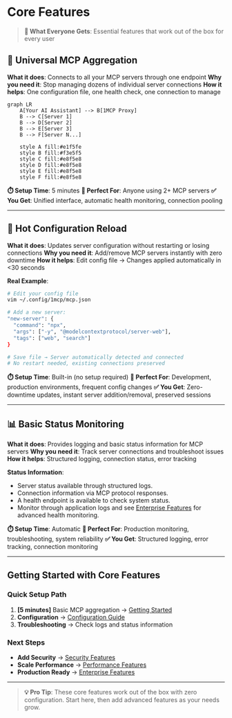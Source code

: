 # Core Features

> **🎯 What Everyone Gets**: Essential features that work out of the box for every user

## 🔗 Universal MCP Aggregation

**What it does**: Connects to all your MCP servers through one endpoint
**Why you need it**: Stop managing dozens of individual server connections
**How it helps**: One configuration file, one health check, one connection to manage

```mermaid
graph LR
    A[Your AI Assistant] --> B[1MCP Proxy]
    B --> C[Server 1]
    B --> D[Server 2]
    B --> E[Server 3]
    B --> F[Server N...]

    style A fill:#e1f5fe
    style B fill:#f3e5f5
    style C fill:#e8f5e8
    style D fill:#e8f5e8
    style E fill:#e8f5e8
    style F fill:#e8f5e8
```

**⏱️ Setup Time**: 5 minutes
**🎯 Perfect For**: Anyone using 2+ MCP servers
**✅ You Get**: Unified interface, automatic health monitoring, connection pooling

---

## 🔄 Hot Configuration Reload

**What it does**: Updates server configuration without restarting or losing connections
**Why you need it**: Add/remove MCP servers instantly with zero downtime
**How it helps**: Edit config file → Changes applied automatically in <30 seconds

**Real Example**:

```bash
# Edit your config file
vim ~/.config/1mcp/mcp.json

# Add a new server:
"new-server": {
  "command": "npx",
  "args": ["-y", "@modelcontextprotocol/server-web"],
  "tags": ["web", "search"]
}

# Save file → Server automatically detected and connected
# No restart needed, existing connections preserved
```

**⏱️ Setup Time**: Built-in (no setup required)
**🎯 Perfect For**: Development, production environments, frequent config changes
**✅ You Get**: Zero-downtime updates, instant server addition/removal, preserved sessions

---

## 📊 Basic Status Monitoring

**What it does**: Provides logging and basic status information for MCP servers
**Why you need it**: Track server connections and troubleshoot issues
**How it helps**: Structured logging, connection status, error tracking

**Status Information**:

- Server status available through structured logs.
- Connection information via MCP protocol responses.
- A health endpoint is available to check system status.
- Monitor through application logs and see [Enterprise Features](/guide/advanced/enterprise) for advanced health monitoring.

**⏱️ Setup Time**: Automatic
**🎯 Perfect For**: Production monitoring, troubleshooting, system reliability
**✅ You Get**: Structured logging, error tracking, connection monitoring

---

## Getting Started with Core Features

### Quick Setup Path

1. **[5 minutes]** Basic MCP aggregation → [Getting Started](/guide/getting-started#🌟-level-1-basic-proxy-5-minutes)
2. **Configuration** → [Configuration Guide](/guide/essentials/configuration)
3. **Troubleshooting** → Check logs and status information

### Next Steps

- **Add Security** → [Security Features](/guide/advanced/security)
- **Scale Performance** → [Performance Features](/guide/advanced/performance)
- **Production Ready** → [Enterprise Features](/guide/advanced/enterprise)

---

> **💡 Pro Tip**: These core features work out of the box with zero configuration. Start here, then add advanced features as your needs grow.
